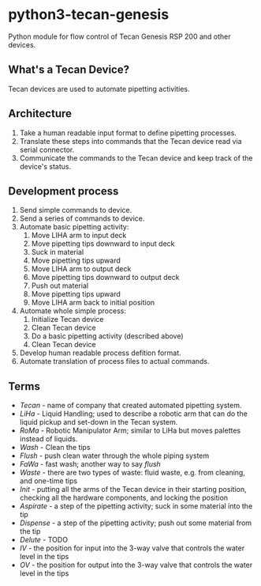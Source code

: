 # python3-tecan-genesis

Python module for flow control of  Tecan Genesis RSP 200 and other devices.

## What's a Tecan Device?

Tecan devices are used to automate pipetting activities.

## Architecture

 1. Take a human readable input format to define pipetting processes.
 2. Translate these steps into commands that the Tecan device read via serial
    connector.
 3. Communicate the commands to the Tecan device and keep track of the device's
    status.

## Development process

 1. Send simple commands to device.
 2. Send a series of commands to device.
 3. Automate basic pipetting activity:
     1. Move LIHA arm to input deck
     2. Move pipetting tips downward to input deck
     3. Suck in material
     4. Move pipetting tips upward
     5. Move LIHA arm to output deck
     6. Move pipetting tips downward to output deck
     7. Push out material
     8. Move pipetting tips upward
     9. Move LIHA arm back to initial position
  4. Automate whole simple process:
     1. Initialize Tecan device
     2. Clean Tecan device
     3. Do a basic pipetting activity (described above)
     4. Clean Tecan device
  5. Develop human readable process defition format.
  6. Automate translation of process files to actual commands.

## Terms

 - *Tecan* - name of company that created automated pipetting system.
 - *LiHa* - Liquid Handling; used to describe a robotic arm that can do the liquid
            pickup and set-down in the Tecan system.
 - *RoMa* - Robotic Manipulator Arm; similar to LiHa but moves palettes instead
            of liquids.
 - *Wash* - Clean the tips
 - *Flush* - push clean water through the whole piping system
 - *FaWa* - fast wash; another way to say *flush*
 - *Waste* - there are two types of waste: fluid waste, e.g. from cleaning, and
             one-time tips
 - *Init* - putting all the arms of the Tecan device in their starting
            position, checking all the hardware components, and locking the
            position
 - *Aspirate* - a step of the pipetting activity; suck in some material into
                the tip
 - *Dispense* - a step of the pipetting activity; push out some material from
                the tip
 - *Delute* - TODO
 - *IV* - the position for input into the 3-way valve that controls the water
          level in the tips
 - *OV* - the position for output into the 3-way valve that controls the water
          level in the tips
